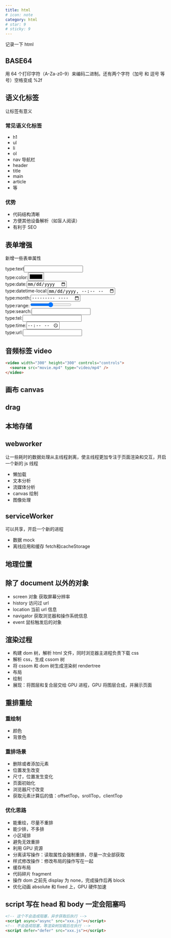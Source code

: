 ```yaml
---
title: html
# icon: note
category: html
# star: 9
# sticky: 9
---
```


记录一下 html

## BASE64

用 64 个打印字符（A-Za-z0-9）来编码二进制。还有两个字符（加号 和 逗号 等号）空格变成 %2f

## 语义化标签

让标签有意义

### 常见语义化标签

- h1
- ul
- li
- ol
- nav 导航栏
- header
- title
- main
- article
- 等

### 优势

- 代码结构清晰
- 方便其他设备解析（如盲人阅读）
- 有利于 SEO

## 表单增强

新增一些表单属性

<form>
type:text<input type="text" />
<br>
type:color:<input type="color" />
<br>
type:date:<input type="date" />
<br>
type:datetime-local:<input type="datetime-local" />
<br>
type:month:<input type="month" />
<br>
type:range:<input type="range" />
<br>
type:search:<input type="search" />
<br>
type:tel:<input type="tel" />
<br>
type:time:<input type="time" />
<br>
type:url:<input type="url" />
<br>
</form>

## 音频标签 video

```html
<video width="300" height="300" controls="controls">
  <source src="movie.mp4" type="video/mp4" />
</video>
```

## 画布 canvas

## drag

## 本地存储

## webworker

让一些耗时的数据处理从主线程剥离，使主线程更加专注于页面渲染和交互，开启一个新的 js 线程

- 懒加载
- 文本分析
- 流媒体分析
- canvas 绘制
- 图像处理

## serviceWorker

可以共享，开启一个新的进程

- 数据 mock
- 离线应用和缓存 fetch和cacheStorage

## 地理位置

## 除了 document 以外的对象

- screen 对象 获取屏幕分辨率
- history 访问过 url
- location 当前 url 信息
- navigator 获取浏览器和操作系统信息
- event 鼠标触发后的对象

## 渲染过程

- 构建 dom 树，解析 html 文件，同时浏览器主进程负责下载 css
- 解析 css，生成 cssom 树
- 将 cssom 和 dom 树生成渲染树 rendertree
- 布局
- 绘制
- 展现：将图层和复合层交给 GPU 进程，GPU 将图层合成，并展示页面

## 重排重绘

### 重绘制

- 颜色
- 背景色

### 重排场景

- 删除或者添加元素
- 位置发生改变
- 尺寸，位置发生变化
- 页面初始化
- 浏览器尺寸改变
- 获取元素计算后的值：offsetTop，srollTop，clientTop

### 优化思路

- 能重绘，尽量不重排
- 能少排，不多排
- 小区域排
- 避免无效重排
- 利用 GPU 资源
- 分离读写操作：读取属性会强制重排，尽量一次全部获取
- 样式修改操作：修改布局的操作写在一起
- 缓存布局
- 代码碎片 fragment
- 操作 dom 之前先 display 为 none，完成操作后再 block
- 优化动画 absolute 和 fixed 上，GPU 硬件加速

## script 写在 head 和 body 一定会阻塞吗

```html
<!-- 这个不会造成阻塞，异步获取后执行 -->
<script async="async" src="xxx.js"></script>
<!-- 不会造成阻塞，等渲染树加载后在执行 -->
<script defer="defer" src="xxx.js"></script>
```
